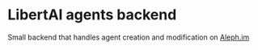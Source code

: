 # LibertAI agents backend

Small backend that handles agent creation and modification on [Aleph.im](https://aleph.im)